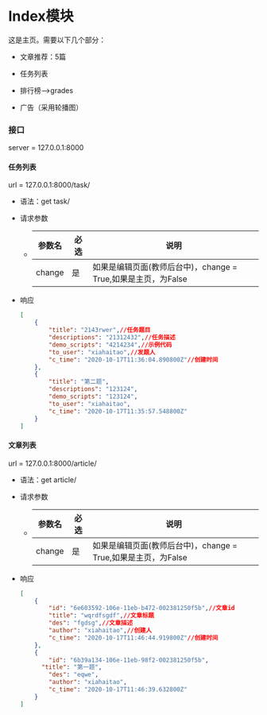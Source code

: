# Index模块

这是主页。需要以下几个部分：

- 文章推荐：5篇

- 任务列表

- 排行榜-->grades
- 广告（采用轮播图）


### 接口
server = 127.0.0.1:8000

#### 任务列表

url = 127.0.0.1:8000/task/

- 语法：get task/

- 请求参数

  - | 参数名 | 必选 | 说明                                                         |
    | ------ | ---- | ------------------------------------------------------------ |
    | change | 是   | 如果是编辑页面(教师后台中)，change = True,如果是主页，为False |

- 响应

  ```json
  [
      {
          "title": "2143rwer",//任务题目
          "descriptions": "21312432",//任务描述
          "demo_scripts": "4214234",//示例代码
          "to_user": "xiahaitao",//发题人
          "c_time": "2020-10-17T11:36:04.890800Z"//创建时间
      },
      {
          "title": "第二题",
          "descriptions": "123124",
          "demo_scripts": "123124",
          "to_user": "xiahaitao",
          "c_time": "2020-10-17T11:35:57.548800Z"
      }
  ]
  ```


#### 文章列表

url = 127.0.0.1:8000/article/

- 语法：get article/

- 请求参数

  - | 参数名 | 必选 | 说明                                                         |
    | ------ | ---- | ------------------------------------------------------------ |
    | change | 是   | 如果是编辑页面(教师后台中)，change = True,如果是主页，为False |

    

- 响应

  ```json
  [
      {
          "id": "6e603592-106e-11eb-b472-002381250f5b",//文章id
          "title": "wqrdfsgdf",//文章标题
          "des": "fgdsg",//文章描述
          "author": "xiahaitao",//创建人
          "c_time": "2020-10-17T11:46:44.919800Z"//创建时间
      },
      {
          "id": "6b39a134-106e-11eb-98f2-002381250f5b",
        "title": "第一题",
          "des": "eqwe",
          "author": "xiahaitao",
          "c_time": "2020-10-17T11:46:39.632800Z"
      }
  ]
  ```
  
  

